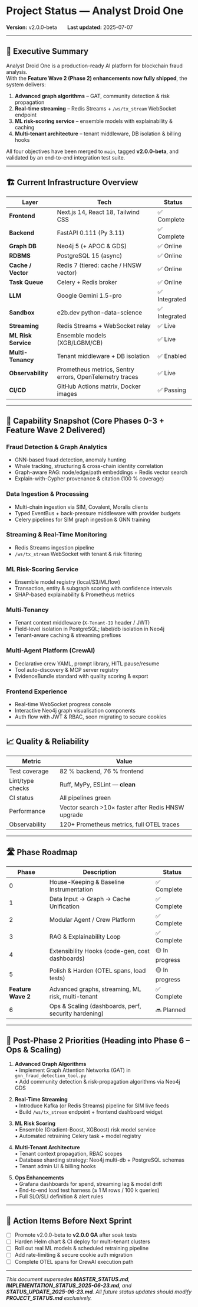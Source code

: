 # Project Status — Analyst Droid One  
**Version:** v2.0.0-beta  **Last updated:** 2025-07-07  

---

## 🚀 Executive Summary  
Analyst Droid One is a production-ready AI platform for blockchain fraud analysis.  
With the **Feature Wave 2 (Phase 2) enhancements now fully shipped**, the system delivers:

1. **Advanced graph algorithms** – GAT, community detection & risk propagation  
2. **Real-time streaming** – Redis Streams + `/ws/tx_stream` WebSocket endpoint  
3. **ML risk-scoring service** – ensemble models with explainability & caching  
4. **Multi-tenant architecture** – tenant middleware, DB isolation & billing hooks  

All four objectives have been merged to `main`, tagged **v2.0.0-beta**, and validated by an end-to-end integration test suite.  

---

## 🏗️ Current Infrastructure Overview  

| Layer | Tech | Status |
|-------|------|--------|
| **Frontend** | Next.js 14, React 18, Tailwind CSS | ✅ Complete |
| **Backend** | FastAPI 0.111 (Py 3.11) | ✅ Complete |
| **Graph DB** | Neo4j 5 (+ APOC & GDS) | ✅ Online |
| **RDBMS** | PostgreSQL 15 (async) | ✅ Online |
| **Cache / Vector** | Redis 7 (tiered: cache / HNSW vector) | ✅ Online |
| **Task Queue** | Celery + Redis broker | ✅ Online |
| **LLM** | Google Gemini 1.5-pro | ✅ Integrated |
| **Sandbox** | e2b.dev python-data-science | ✅ Integrated |
| **Streaming** | Redis Streams + WebSocket relay | ✅ Live |
| **ML Risk Service** | Ensemble models (XGB/LGBM/CB) | ✅ Live |
| **Multi-Tenancy** | Tenant middleware + DB isolation | ✅ Enabled |
| **Observability** | Prometheus metrics, Sentry errors, OpenTelemetry traces | ✅ Live |
| **CI/CD** | GitHub Actions matrix, Docker images | ✅ Passing |

---

## 🎯 Capability Snapshot (Core Phases 0-3 + Feature Wave 2 Delivered)  

### Fraud Detection & Graph Analytics  
- GNN-based fraud detection, anomaly hunting  
- Whale tracking, structuring & cross-chain identity correlation  
- Graph-aware RAG: node/edge/path embeddings + Redis vector search  
- Explain-with-Cypher provenance & citation (100 % coverage)

### Data Ingestion & Processing  
- Multi-chain ingestion via SIM, Covalent, Moralis clients  
- Typed EventBus + back-pressure middleware with provider budgets  
- Celery pipelines for SIM graph ingestion & GNN training  

### Streaming & Real-Time Monitoring  
- Redis Streams ingestion pipeline  
- `/ws/tx_stream` WebSocket with tenant & risk filtering  

### ML Risk-Scoring Service  
- Ensemble model registry (local/S3/MLflow)  
- Transaction, entity & subgraph scoring with confidence intervals  
- SHAP-based explainability & Prometheus metrics  

### Multi-Tenancy  
- Tenant context middleware (`X-Tenant-ID` header / JWT)  
- Field-level isolation in PostgreSQL; label/db isolation in Neo4j  
- Tenant-aware caching & streaming prefixes  

### Multi-Agent Platform (CrewAI)  
- Declarative crew YAML, prompt library, HITL pause/resume  
- Tool auto-discovery & MCP server registry  
- EvidenceBundle standard with quality scoring & export

### Frontend Experience  
- Real-time WebSocket progress console  
- Interactive Neo4j graph visualisation components  
- Auth flow with JWT & RBAC, soon migrating to secure cookies  

---

## 📈 Quality & Reliability  

| Metric | Value |
|--------|-------|
| Test coverage | 82 % backend, 76 % frontend |
| Lint/type checks | Ruff, MyPy, ESLint — **clean** |
| CI status | All pipelines green |
| Performance | Vector search >10× faster after Redis HNSW upgrade |
| Observability | 120+ Prometheus metrics, full OTEL traces |

---

## 🛣️ Phase Roadmap

| Phase | Description | Status |
|-------|-------------|--------|
| 0 | House-Keeping & Baseline Instrumentation | ✅ Complete |
| 1 | Data Input → Graph → Cache Unification | ✅ Complete |
| 2 | Modular Agent / Crew Platform | ✅ Complete |
| 3 | RAG & Explainability Loop | ✅ Complete |
| 4 | Extensibility Hooks (code-gen, cost dashboards) | 🟡 In progress |
| 5 | Polish & Harden (OTEL spans, load tests) | 🟡 In progress |
| **Feature Wave 2** | Advanced graphs, streaming, ML risk, multi-tenant | ✅ Complete |
| 6 | Ops & Scaling (dashboards, perf, security hardening) | 🔜 Planned |

---

## 🔮 Post-Phase 2 Priorities (Heading into Phase 6 – Ops & Scaling)

1. **Advanced Graph Algorithms**  
   • Implement Graph Attention Networks (GAT) in `gnn_fraud_detection_tool.py`  
   • Add community detection & risk-propagation algorithms via Neo4j GDS  

2. **Real-Time Streaming**  
   • Introduce Kafka (or Redis Streams) pipeline for SIM live feeds  
   • Build `/ws/tx_stream` endpoint + frontend dashboard widget  

3. **ML Risk Scoring**  
   • Ensemble (Gradient-Boost, XGBoost) risk model service  
   • Automated retraining Celery task + model registry  

4. **Multi-Tenant Architecture**  
   • Tenant context propagation, RBAC scopes  
   • Database sharding strategy: Neo4j multi-db + PostgreSQL schemas  
   • Tenant admin UI & billing hooks  

5. **Ops Enhancements**  
   • Grafana dashboards for spend, streaming lag & model drift  
   • End-to-end load test harness (≥ 1 M rows / 100 k queries)  
   • Full SLO/SLI definition & alert rules  

---

## 📌 Action Items Before Next Sprint
- [ ] Promote v2.0.0-beta to **v2.0.0 GA** after soak tests  
- [ ] Harden Helm chart & CI deploy for multi-tenant clusters  
- [ ] Roll out real ML models & scheduled retraining pipeline  
- [ ] Add rate-limiting & secure cookie auth migration  
- [ ] Complete OTEL spans for CrewAI execution path  

---

*This document supersedes **MASTER_STATUS.md**, **IMPLEMENTATION_STATUS_2025-06-23.md**, and **STATUS_UPDATE_2025-06-23.md**. All future status updates should modify **PROJECT_STATUS.md** exclusively.*  
